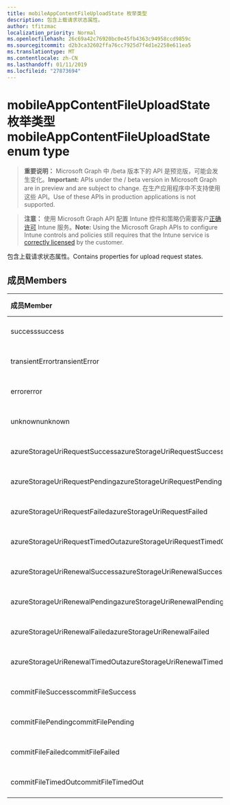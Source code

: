 ```yaml
---
title: mobileAppContentFileUploadState 枚举类型
description: 包含上载请求状态属性。
author: tfitzmac
localization_priority: Normal
ms.openlocfilehash: 26c69a42c76920bc0e45fb4363c94958ccd9859c
ms.sourcegitcommit: d2b3ca32602ffa76cc7925d7f4d1e2258e611ea5
ms.translationtype: MT
ms.contentlocale: zh-CN
ms.lasthandoff: 01/11/2019
ms.locfileid: "27873694"
---
```

# <a name="mobileappcontentfileuploadstate-enum-type"></a><span data-ttu-id="e32ff-103">mobileAppContentFileUploadState 枚举类型</span><span class="sxs-lookup"><span data-stu-id="e32ff-103">mobileAppContentFileUploadState enum type</span></span>

> <span data-ttu-id="e32ff-104">**重要说明：** Microsoft Graph 中 /beta 版本下的 API 是预览版，可能会发生变化。</span><span class="sxs-lookup"><span data-stu-id="e32ff-104">**Important:** APIs under the / beta version in Microsoft Graph are in preview and are subject to change.</span></span> <span data-ttu-id="e32ff-105">在生产应用程序中不支持使用这些 API。</span><span class="sxs-lookup"><span data-stu-id="e32ff-105">Use of these APIs in production applications is not supported.</span></span>

> <span data-ttu-id="e32ff-106">**注意：** 使用 Microsoft Graph API 配置 Intune 控件和策略仍需要客户[正确许可](https://go.microsoft.com/fwlink/?linkid=839381) Intune 服务。</span><span class="sxs-lookup"><span data-stu-id="e32ff-106">**Note:** Using the Microsoft Graph APIs to configure Intune controls and policies still requires that the Intune service is [correctly licensed](https://go.microsoft.com/fwlink/?linkid=839381) by the customer.</span></span>

<span data-ttu-id="e32ff-107">包含上载请求状态属性。</span><span class="sxs-lookup"><span data-stu-id="e32ff-107">Contains properties for upload request states.</span></span>
## <a name="members"></a><span data-ttu-id="e32ff-108">成员</span><span class="sxs-lookup"><span data-stu-id="e32ff-108">Members</span></span>
|<span data-ttu-id="e32ff-109">成员</span><span class="sxs-lookup"><span data-stu-id="e32ff-109">Member</span></span>|<span data-ttu-id="e32ff-110">值</span><span class="sxs-lookup"><span data-stu-id="e32ff-110">Value</span></span>|<span data-ttu-id="e32ff-111">说明</span><span class="sxs-lookup"><span data-stu-id="e32ff-111">Description</span></span>|
|:---|:---|:---|
|<span data-ttu-id="e32ff-112">success</span><span class="sxs-lookup"><span data-stu-id="e32ff-112">success</span></span>|<span data-ttu-id="e32ff-113">0</span><span class="sxs-lookup"><span data-stu-id="e32ff-113">0</span></span>|<span data-ttu-id="e32ff-114">尚未记录</span><span class="sxs-lookup"><span data-stu-id="e32ff-114">Not yet documented</span></span>|
|<span data-ttu-id="e32ff-115">transientError</span><span class="sxs-lookup"><span data-stu-id="e32ff-115">transientError</span></span>|<span data-ttu-id="e32ff-116">1</span><span class="sxs-lookup"><span data-stu-id="e32ff-116">1</span></span>|<span data-ttu-id="e32ff-117">尚未记录</span><span class="sxs-lookup"><span data-stu-id="e32ff-117">Not yet documented</span></span>|
|<span data-ttu-id="e32ff-118">error</span><span class="sxs-lookup"><span data-stu-id="e32ff-118">error</span></span>|<span data-ttu-id="e32ff-119">2</span><span class="sxs-lookup"><span data-stu-id="e32ff-119">2</span></span>|<span data-ttu-id="e32ff-120">尚未记录</span><span class="sxs-lookup"><span data-stu-id="e32ff-120">Not yet documented</span></span>|
|<span data-ttu-id="e32ff-121">unknown</span><span class="sxs-lookup"><span data-stu-id="e32ff-121">unknown</span></span>|<span data-ttu-id="e32ff-122">3</span><span class="sxs-lookup"><span data-stu-id="e32ff-122">3</span></span>|<span data-ttu-id="e32ff-123">尚未记录</span><span class="sxs-lookup"><span data-stu-id="e32ff-123">Not yet documented</span></span>|
|<span data-ttu-id="e32ff-124">azureStorageUriRequestSuccess</span><span class="sxs-lookup"><span data-stu-id="e32ff-124">azureStorageUriRequestSuccess</span></span>|<span data-ttu-id="e32ff-125">100</span><span class="sxs-lookup"><span data-stu-id="e32ff-125">100</span></span>|<span data-ttu-id="e32ff-126">尚未记录</span><span class="sxs-lookup"><span data-stu-id="e32ff-126">Not yet documented</span></span>|
|<span data-ttu-id="e32ff-127">azureStorageUriRequestPending</span><span class="sxs-lookup"><span data-stu-id="e32ff-127">azureStorageUriRequestPending</span></span>|<span data-ttu-id="e32ff-128">101</span><span class="sxs-lookup"><span data-stu-id="e32ff-128">101</span></span>|<span data-ttu-id="e32ff-129">尚未记录</span><span class="sxs-lookup"><span data-stu-id="e32ff-129">Not yet documented</span></span>|
|<span data-ttu-id="e32ff-130">azureStorageUriRequestFailed</span><span class="sxs-lookup"><span data-stu-id="e32ff-130">azureStorageUriRequestFailed</span></span>|<span data-ttu-id="e32ff-131">102</span><span class="sxs-lookup"><span data-stu-id="e32ff-131">102</span></span>|<span data-ttu-id="e32ff-132">尚未记录</span><span class="sxs-lookup"><span data-stu-id="e32ff-132">Not yet documented</span></span>|
|<span data-ttu-id="e32ff-133">azureStorageUriRequestTimedOut</span><span class="sxs-lookup"><span data-stu-id="e32ff-133">azureStorageUriRequestTimedOut</span></span>|<span data-ttu-id="e32ff-134">103</span><span class="sxs-lookup"><span data-stu-id="e32ff-134">103</span></span>|<span data-ttu-id="e32ff-135">尚未记录</span><span class="sxs-lookup"><span data-stu-id="e32ff-135">Not yet documented</span></span>|
|<span data-ttu-id="e32ff-136">azureStorageUriRenewalSuccess</span><span class="sxs-lookup"><span data-stu-id="e32ff-136">azureStorageUriRenewalSuccess</span></span>|<span data-ttu-id="e32ff-137">200</span><span class="sxs-lookup"><span data-stu-id="e32ff-137">200</span></span>|<span data-ttu-id="e32ff-138">尚未记录</span><span class="sxs-lookup"><span data-stu-id="e32ff-138">Not yet documented</span></span>|
|<span data-ttu-id="e32ff-139">azureStorageUriRenewalPending</span><span class="sxs-lookup"><span data-stu-id="e32ff-139">azureStorageUriRenewalPending</span></span>|<span data-ttu-id="e32ff-140">201</span><span class="sxs-lookup"><span data-stu-id="e32ff-140">201</span></span>|<span data-ttu-id="e32ff-141">尚未记录</span><span class="sxs-lookup"><span data-stu-id="e32ff-141">Not yet documented</span></span>|
|<span data-ttu-id="e32ff-142">azureStorageUriRenewalFailed</span><span class="sxs-lookup"><span data-stu-id="e32ff-142">azureStorageUriRenewalFailed</span></span>|<span data-ttu-id="e32ff-143">202</span><span class="sxs-lookup"><span data-stu-id="e32ff-143">202</span></span>|<span data-ttu-id="e32ff-144">尚未记录</span><span class="sxs-lookup"><span data-stu-id="e32ff-144">Not yet documented</span></span>|
|<span data-ttu-id="e32ff-145">azureStorageUriRenewalTimedOut</span><span class="sxs-lookup"><span data-stu-id="e32ff-145">azureStorageUriRenewalTimedOut</span></span>|<span data-ttu-id="e32ff-146">203</span><span class="sxs-lookup"><span data-stu-id="e32ff-146">203</span></span>|<span data-ttu-id="e32ff-147">尚未记录</span><span class="sxs-lookup"><span data-stu-id="e32ff-147">Not yet documented</span></span>|
|<span data-ttu-id="e32ff-148">commitFileSuccess</span><span class="sxs-lookup"><span data-stu-id="e32ff-148">commitFileSuccess</span></span>|<span data-ttu-id="e32ff-149">300</span><span class="sxs-lookup"><span data-stu-id="e32ff-149">300</span></span>|<span data-ttu-id="e32ff-150">尚未记录</span><span class="sxs-lookup"><span data-stu-id="e32ff-150">Not yet documented</span></span>|
|<span data-ttu-id="e32ff-151">commitFilePending</span><span class="sxs-lookup"><span data-stu-id="e32ff-151">commitFilePending</span></span>|<span data-ttu-id="e32ff-152">301</span><span class="sxs-lookup"><span data-stu-id="e32ff-152">301</span></span>|<span data-ttu-id="e32ff-153">尚未记录</span><span class="sxs-lookup"><span data-stu-id="e32ff-153">Not yet documented</span></span>|
|<span data-ttu-id="e32ff-154">commitFileFailed</span><span class="sxs-lookup"><span data-stu-id="e32ff-154">commitFileFailed</span></span>|<span data-ttu-id="e32ff-155">302</span><span class="sxs-lookup"><span data-stu-id="e32ff-155">302</span></span>|<span data-ttu-id="e32ff-156">尚未记录</span><span class="sxs-lookup"><span data-stu-id="e32ff-156">Not yet documented</span></span>|
|<span data-ttu-id="e32ff-157">commitFileTimedOut</span><span class="sxs-lookup"><span data-stu-id="e32ff-157">commitFileTimedOut</span></span>|<span data-ttu-id="e32ff-158">303</span><span class="sxs-lookup"><span data-stu-id="e32ff-158">303</span></span>|<span data-ttu-id="e32ff-159">尚未记录</span><span class="sxs-lookup"><span data-stu-id="e32ff-159">Not yet documented</span></span>|





